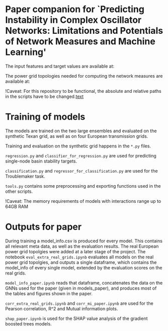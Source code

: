 # Paper companion for `Predicting Instability in Complex Oscillator Networks: Limitations and Potentials of Network Measures and Machine Learning'

The input features and target values are available at:


The power grid topologies needed for computing the network measures are available at:


!Caveat: For this repository to be functional, the absolute and relative paths in the scripts have to be changed.[text](../../cluster/coen/micha/netsci_vs_gnn/shap_paper.ipynb)

# Training of models

The models are trained on the two large ensembles and evaluated on the synthetic Texan grid, as well as on four European transmission grids.

Training and evaluation on the synthetic grid happens in the `*.py` files.

`regression.py` and `classifier_for_regression.py` are used for predicting single-node basin stability targets.

`classification.py` and `regressor_for_classification.py` are used for the Troublemaker task.

`tools.py` contains some preprocessing and exporting functions used in the other scripts.

!Caveat: The memory requirements of models with interactions range up to 64GB RAM

# Outputs for paper

During training a model_info.csv is produced for every model. This contains all relevant meta data, as well as the evaluation results. The real European power grid topolgies were added at a later stage of the project. The notebook `eval_extra_real_grids.ipynb` evaluates all models on the real power grid topolgies, and outputs a single dataframe, which contains the model_info of every single model, extended by the evaluation scores on the real grids.

`model_info_paper.ipynb` reads that dataframe, concatenates the data on the GNNs used for the paper (given in models_paper), and produces most of the tables and figures shown in the paper.

`corr_extra_real_grids.ipynb` and `corr_mi_paper.ipynb` are used for the Pearson correlation, R^2 and Mutual information plots.

`shap_paper.ipynb` is used for the SHAP value analysis of the gradient boosted trees models.






